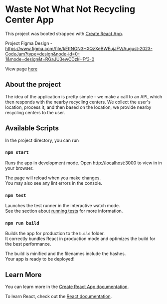 # Waste Not What Not Recycling Center App

This project was booted strapped with [Create React App](https://github.com/Crii-CL/se_cj_wnwn).

Project Figma Design - https://www.figma.com/file/kEttNON3HXQzXeBWEujJFV/August-2023-CodeJam?type=design&node-id=0-1&mode=design&t=RGaJU3ewCDzkHFf3-0

View page [here](https://crii-cl.github.io/se_cj_wnwn/)

## About the project

The idea of the application is pretty simple - we make a call to an API, which then responds with the nearby recycling centers. We collect the user's location, process it, and then based on the location, we provide nearby recycling centers to the user.

## Available Scripts

In the project directory, you can run

### `npm start`

Runs the app in development mode.
Open [http://localhost:3000](http://localhost:3000) to view in in your browser.

The page will reload when you make changes.\
You may also see any lint errors in the console.

### `npm test`

Launches the test runner in the interactive watch mode.\
See the section about [running tests](https://facebook.github.io/create-react-app/docs/running-tests) for more information.

### `npm run build`

Builds the app for production to the `build` folder.\
It correctly bundles React in production mode and optimizes the build for the best performance.

The build is minified and the filenames include the hashes.\
Your app is ready to be deployed!

## Learn More

You can learn more in the [Create React App documentation](https://facebook.github.io/create-react-app/docs/getting-started).

To learn React, check out the [React documentation](https://reactjs.org/).
